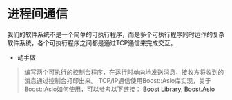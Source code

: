 # 进程间通信

我们的软件系统不是一个简单的可执行程序，而是多个可执行程序同时运作的复杂软件系统，各个可执行程序之间都是通过TCP通信来完成交互。

+ 动手做
> 编写两个可执行的控制台程序，在运行时单向地发送消息，接收方将收到的消息通过控制台打印出来。
> TCP/IP通信使用Boost::Asio库实现，关于Boost::Asio如何使用，可以参考以下链接：
> [Boost Library](../Third_Party_Library/TheBoostC++Libraries.chm),
> [Boost.Asio](https://www.boost.org/doc/libs/1_67_0/doc/html/boost_asio.html)